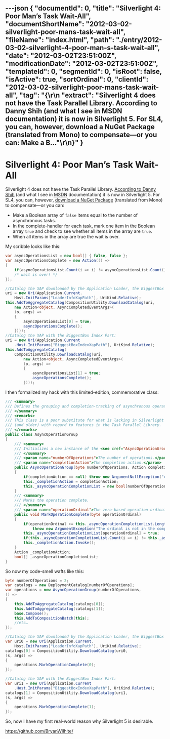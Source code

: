 ---json
{
  "documentId": 0,
  "title": "Silverlight 4: Poor Man’s Task Wait-All",
  "documentShortName": "2012-03-02-silverlight-poor-mans-task-wait-all",
  "fileName": "index.html",
  "path": "./entry/2012-03-02-silverlight-4-poor-man-s-task-wait-all",
  "date": "2012-03-02T23:51:00Z",
  "modificationDate": "2012-03-02T23:51:00Z",
  "templateId": 0,
  "segmentId": 0,
  "isRoot": false,
  "isActive": true,
  "sortOrdinal": 0,
  "clientId": "2012-03-02-silverlight-poor-mans-task-wait-all",
  "tag": "{\r\n  \"extract\": \"Silverlight 4 does not have the Task Parallel Library. According to Danny Shih (and what I see in MSDN documentation) it is now in Silverlight 5. For SL4, you can, however, download a NuGet Package (translated from Mono) to compensate—or you can: Make a B...\"\r\n}"
}
---

# Silverlight 4: Poor Man’s Task Wait-All

Silverlight 4 does not have the Task Parallel Library. [According to Danny Shih](http://blogs.msdn.com/b/pfxteam/archive/2011/09/01/10204554.aspx) (and what I see in <acronym title="Microsoft Developer Network">MSDN</acronym> documentation) it is now in Silverlight 5. For SL4, you can, however, [download a NuGet Package](http://nuget.org/packages/System.Threading.Tasks) (translated from Mono) to compensate—or you can:

* Make a Boolean array of `false` items equal to the number of asynchronous tasks.
* In the complete-handler for each task, mark one item in the Boolean array `true` and check to see whether all items in the array are `true`.
* When all items in the array are true the wait is over.

My scribble looks like this:

```cs
var asyncOperationsList = new bool[] { false, false };
var asyncOperationsComplete = new Action(() =>
{
    if(asyncOperationsList.Count(i => i) != asyncOperationsList.Count()) return;
    /* wait is over! */
});

//Catalog the XAP downloaded by the Application Loader, the BiggestBox Index:
uri = new Uri(Application.Current.
    Host.InitParams["LoaderInfoXapPath"], UriKind.Relative);
this.AddToAggregateCatalog(CompositionUtility.DownloadCatalog(uri,
    new Action<object, AsyncCompletedEventArgs>(
    (o, args) =>
    {
        asyncOperationsList[0] = true;
        asyncOperationsComplete();
    })));
//Catalog the XAP with the BiggestBox Index Part:
uri = new Uri(Application.Current
    .Host.InitParams["BiggestBoxIndexXapPath"], UriKind.Relative);
this.AddToAggregateCatalog(
    CompositionUtility.DownloadCatalog(uri,
        new Action<object, AsyncCompletedEventArgs>(
        (o, args) =>
        {
            asyncOperationsList[1] = true;
            asyncOperationsComplete();
        })));
```

I then formalized my hack with this limited-edition, commemorative class:

```cs
/// <summary>
/// Defines the grouping and completion-tracking of asynchronous operations.
/// </summary>
/// <remarks>
/// This class is a poor substitute for what is lacking in Silverlight 4
/// (and older) with regard to features in the Task Parallel Library.
/// </remarks>
public class AsyncOperationGroup
{
    /// <summary>
    /// Initializes a new instance of the <see cref="AsyncOperationGroup"/> class.
    /// </summary>
    /// <param name="numberOfOperations">The number of operations.</param>
    /// <param name="completionAction">The completion action.</param>
    public AsyncOperationGroup(byte numberOfOperations, Action completionAction)
    {
        if(completionAction == null) throw new ArgumentNullException("completionAction", "The completion action is null.");
        this._completionAction = completionAction;
        this._asyncOperationCompletionList = new bool[numberOfOperations];
    }
    /// <summary>
    /// Marks the operation complete.
    /// </summary>
    /// <param name="operationOrdinal">The zero-based operation ordinal.</param>
    public void MarkOperationComplete(byte operationOrdinal)
    {
        if(operationOrdinal >= this._asyncOperationCompletionList.Length)
            throw new ArgumentException("The ordinal is not in the completion list.", "operationOrdinal");
        this._asyncOperationCompletionList[operationOrdinal] = true;
        if(this._asyncOperationCompletionList.Count(i => i) != this._asyncOperationCompletionList.Count()) return;
        this._completionAction.Invoke();
    }
    Action _completionAction;
    bool[] _asyncOperationCompletionList;
}
```

So now my code-smell wafts like this:

```cs
byte numberOfOperations = 2;
var catalogs = new DeploymentCatalog[numberOfOperations];
var operations = new AsyncOperationGroup(numberOfOperations,
() =>
{
    this.AddToAggregateCatalog(catalogs[0]);
    this.AddToAggregateCatalog(catalogs[1]);
    base.Compose();
    this.AddToCompositionBatch(this);
    //etc…
});

//Catalog the XAP downloaded by the Application Loader, the BiggestBox Index:
var uri0 = new Uri(Application.Current.
    Host.InitParams["LoaderInfoXapPath"], UriKind.Relative);
catalogs[0] = CompositionUtility.DownloadCatalog(uri0,
(s, args) =>
{
    operations.MarkOperationComplete(0);
});

//Catalog the XAP with the BiggestBox Index Part:
var uri1 = new Uri(Application.Current
    .Host.InitParams["BiggestBoxIndexXapPath"], UriKind.Relative);
catalogs[1] = CompositionUtility.DownloadCatalog(uri1,
(s, args) =>
{
    operations.MarkOperationComplete(1);
});
```

So, now I have my first real-world reason why Silverlight 5 is desirable.

<https://github.com/BryanWilhite/>
